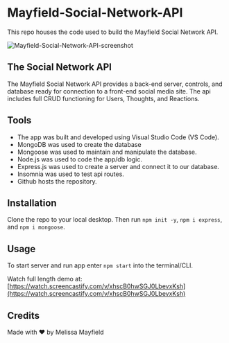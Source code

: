 # Mayfield-Social-Network-API

This repo houses the code used to build the Mayfield Social Network API.

![Mayfield-Social-Network-API-screenshot](./assets/images/insomnia-demo.gif)

## The Social Network API

The Mayfield Social Network API provides a back-end server, controls, and database ready for connection to a front-end social media site. The api includes full CRUD functioning for Users, Thoughts, and Reactions.

## Tools

* The app was built and developed using Visual Studio Code (VS Code). 
* MongoDB was used to create the database
* Mongoose was used to maintain and manipulate the database. 
* Node.js was used to code the app/db logic.
* Express.js was used to create a server and connect it to our database.
* Insomnia was used to test api routes.
* Github hosts the repository.

## Installation

Clone the repo to your local desktop. Then run `npm init -y`, `npm i express`, and `npm i mongoose`. 

## Usage

To start server and run app enter `npm start` into the terminal/CLI.

Watch full length demo at: [https://watch.screencastify.com/v/xhscB0hwSGJ0LbevxKsh](https://watch.screencastify.com/v/xhscB0hwSGJ0LbevxKsh)

## Credits

Made with ❤️ by Melissa Mayfield
